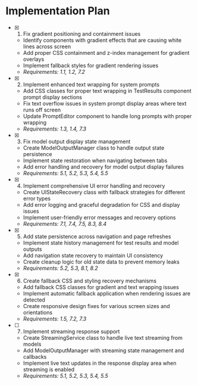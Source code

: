 # Implementation Plan

- [x] 1. Fix gradient positioning and containment issues





  - Identify components with gradient effects that are causing white lines across screen
  - Add proper CSS containment and z-index management for gradient overlays
  - Implement fallback styles for gradient rendering issues
  - _Requirements: 1.1, 1.2, 7.2_

- [x] 2. Implement enhanced text wrapping for system prompts





  - Add CSS classes for proper text wrapping in TestResults component prompt display sections
  - Fix text overflow issues in system prompt display areas where text runs off screen
  - Update PromptEditor component to handle long prompts with proper wrapping
  - _Requirements: 1.3, 1.4, 7.3_

- [x] 3. Fix model output display state management





  - Create ModelOutputManager class to handle output state persistence
  - Implement state restoration when navigating between tabs
  - Add error handling and recovery for model output display failures
  - _Requirements: 5.1, 5.2, 5.3, 5.4, 5.5_

- [x] 4. Implement comprehensive UI error handling and recovery





  - Create UIStateRecovery class with fallback strategies for different error types
  - Add error logging and graceful degradation for CSS and display issues
  - Implement user-friendly error messages and recovery options
  - _Requirements: 7.1, 7.4, 7.5, 8.3, 8.4_

- [x] 5. Add state persistence across navigation and page refreshes





  - Implement state history management for test results and model outputs
  - Add navigation state recovery to maintain UI consistency
  - Create cleanup logic for old state data to prevent memory leaks
  - _Requirements: 5.2, 5.3, 8.1, 8.2_

- [x] 6. Create fallback CSS and styling recovery mechanisms





  - Add fallback CSS classes for gradient and text wrapping issues
  - Implement automatic fallback application when rendering issues are detected
  - Create responsive design fixes for various screen sizes and orientations
  - _Requirements: 1.5, 7.2, 7.3_

- [ ] 7. Implement streaming response support
  - Create StreamingService class to handle live text streaming from models
  - Add ModelOutputManager with streaming state management and callbacks
  - Implement live text updates in the response display area when streaming is enabled
  - _Requirements: 5.1, 5.2, 5.3, 5.4, 5.5_
